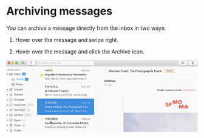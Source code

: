 # Archiving messages

You can archive a message directly from the inbox in two ways:

1.  Hover over the message and swipe right.

2.  Hover over the message and click the Archive icon.

![](./208514128-swipe_right_to_archive.gif)


